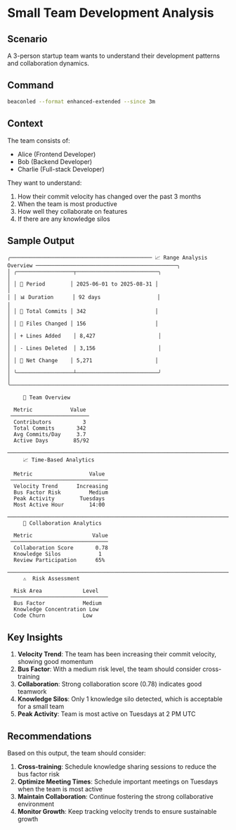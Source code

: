 # Small Team Development Analysis

## Scenario

A 3-person startup team wants to understand their development patterns and collaboration dynamics.

## Command

```bash
beaconled --format enhanced-extended --since 3m
```

## Context

The team consists of:
- Alice (Frontend Developer)
- Bob (Backend Developer)
- Charlie (Full-stack Developer)

They want to understand:
1. How their commit velocity has changed over the past 3 months
2. When the team is most productive
3. How well they collaborate on features
4. If there are any knowledge silos

## Sample Output

```
╭───────────────────────────────────────────── 📈 Range Analysis Overview ─────────────────────────────────────────────╮
│ ╭──────────────────┬──────────────────────────╮                                                                      │
│ │ 📅 Period        │ 2025-06-01 to 2025-08-31 │                                                                      │
│ │ 📊 Duration      │ 92 days                  │                                                                      │
│ │ 🔢 Total Commits │ 342                      │                                                                      │
│ │ 📂 Files Changed │ 156                      │                                                                      │
│ │ + Lines Added    │ 8,427                    │                                                                      │
│ │ - Lines Deleted  │ 3,156                    │                                                                      │
│ │ 🔄 Net Change    │ 5,271                    │                                                                      │
│ ╰──────────────────┴──────────────────────────╯                                                                      │
╰──────────────────────────────────────────────────────────────────────────────────────────────────────────────────────╯

     👥 Team Overview

  Metric            Value
 ─────────────────────────
  Contributors          3
  Total Commits       342
  Avg Commits/Day     3.7
  Active Days        85/92

───────────────────────────────────────────────────────────────────────────────────────────────────────────────────────
     📈 Time-Based Analytics

  Metric                  Value
 ───────────────────────────────
  Velocity Trend      Increasing
  Bus Factor Risk         Medium
  Peak Activity        Tuesdays
  Most Active Hour        14:00

───────────────────────────────────────────────────────────────────────────────────────────────────────────────────────
     👥 Collaboration Analytics

  Metric                   Value
 ───────────────────────────────
  Collaboration Score       0.78
  Knowledge Silos            1
  Review Participation      65%

───────────────────────────────────────────────────────────────────────────────────────────────────────────────────────
     ⚠️  Risk Assessment

  Risk Area             Level
 ───────────────────────────────
  Bus Factor            Medium
  Knowledge Concentration Low
  Code Churn            Low
```

## Key Insights

1. **Velocity Trend**: The team has been increasing their commit velocity, showing good momentum
2. **Bus Factor**: With a medium risk level, the team should consider cross-training
3. **Collaboration**: Strong collaboration score (0.78) indicates good teamwork
4. **Knowledge Silos**: Only 1 knowledge silo detected, which is acceptable for a small team
5. **Peak Activity**: Team is most active on Tuesdays at 2 PM UTC

## Recommendations

Based on this output, the team should consider:

1. **Cross-training**: Schedule knowledge sharing sessions to reduce the bus factor risk
2. **Optimize Meeting Times**: Schedule important meetings on Tuesdays when the team is most active
3. **Maintain Collaboration**: Continue fostering the strong collaborative environment
4. **Monitor Growth**: Keep tracking velocity trends to ensure sustainable growth
